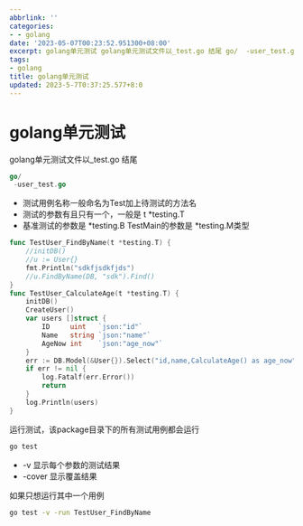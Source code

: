 ```yaml
---
abbrlink: ''
categories:
- - golang
date: '2023-05-07T00:23:52.951300+08:00'
excerpt: golang单元测试 golang单元测试文件以_test.go 结尾 go/  -user_test.go    测试用例名称一般命名为Test加上待测试的方法名 测试的参数有且只有一个，一般是 t...
tags:
- golang
title: golang单元测试
updated: 2023-5-7T0:37:25.577+8:0
---
```

# golang单元测试

golang单元测试文件以_test.go 结尾

```go
go/
 -user_test.go

```

- 测试用例名称一般命名为Test加上待测试的方法名
- 测试的参数有且只有一个，一般是 t *testing.T
- 基准测试的参数是 *testing.B  TestMain的参数是 *testing.M类型

```go
func TestUser_FindByName(t *testing.T) {
	//initDB()
	//u := User{}
	fmt.Println("sdkfjsdkfjds")
	//u.FindByName(DB, "sdk").Find()
}
func TestUser_CalculateAge(t *testing.T) {
	initDB()
	CreateUser()
	var users []struct {
		ID     uint   `json:"id"`
		Name   string `json:"name"`
		AgeNow int    `json:"age_now"`
	}
	err := DB.Model(&User{}).Select("id,name,CalculateAge() as age_now").Find(&users).Error
	if err != nil {
		log.Fatalf(err.Error())
		return
	}
	log.Println(users)
}

```

运行测试，该package目录下的所有测试用例都会运行

```bash
go test
```

- -v 显示每个参数的测试结果
- -cover 显示覆盖结果

如果只想运行其中一个用例

```bash
go test -v -run TestUser_FindByName
```
